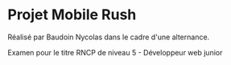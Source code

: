 # Projet Mobile Rush

Réalisé par Baudoin Nycolas dans le cadre d'une alternance.

Examen pour le titre RNCP de niveau 5 - Développeur web junior
 

